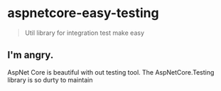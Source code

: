 # aspnetcore-easy-testing

> Util library for integration test make easy

## I'm angry.

AspNet Core is beautiful with out testing tool. The AspNetCore.Testing library is so durty to maintain  
